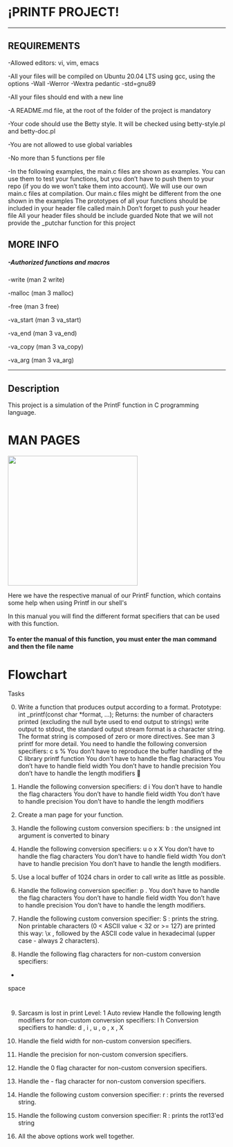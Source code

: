 <html>
<body>
<h1>¡PRINTF PROJECT!</h1>
<hr>
<h2>REQUIREMENTS</h2>
<p>-Allowed editors: vi, vim, emacs</p>
<p>-All your files will be compiled on Ubuntu 20.04 LTS using gcc, using the options -Wall -Werror -Wextra     pedantic -std=gnu89</p>
<p>-All your files should end with a new line</p>
<p>-A README.md file, at the root of the folder of the project is mandatory</p>
<P>-Your code should use the Betty style. It will be checked using betty-style.pl and betty-doc.pl</p>
<p>-You are not allowed to use global variables</p>
<p>-No more than 5 functions per file</p>
<p>-In the following examples, the main.c files are shown as examples. You can use them to test your functions, but you don’t have to push them to your repo (if you do we won’t take them into account). We will use our own main.c files at compilation. Our main.c files might be different from the one shown in the examples
The prototypes of all your functions should be included in your header file called main.h
Don’t forget to push your header file
All your header files should be include guarded
Note that we will not provide the _putchar function for this project</p>
<h2>MORE INFO</h2>
<h5>-Authorized functions and macros</h5>
<p>-write (man 2 write)</p>
<p>-malloc (man 3 malloc)</p>
<p>-free (man 3 free)</p>
<p>-va_start (man 3 va_start)</p>
<p>-va_end (man 3 va_end)</p>
<p>-va_copy (man 3 va_copy)</p>
<p>-va_arg (man 3 va_arg) </p>
<hr>
<h2>Description</h2>
<p>This project is a simulation of the PrintF function in C programming language.</p>
<h1>MAN PAGES </h1>
<img src= "https://media.geeksforgeeks.org/wp-content/uploads/Screenshot-from-2018-12-11-20-58-48.png" width="300" height="auto"/>
<p>Here we have the respective manual of our PrintF function, which contains some help when using Printf in our shell's</p>
<p> In this manual you will find the different format specifiers that can be used with this function.</p>
<h4>To enter the manual of this function, you must enter the man command and then the file name</h4> 
<h1>Flowchart</h1>

</body>
</html>



Tasks

0. Write a function that produces output according to a format.
Prototype:  int _printf(const char *format, ...);
Returns: the number of characters printed (excluding the null byte used to end output to strings)
write output to stdout, the standard output stream
format  is a character string. The format string is composed of zero or more directives. See  man 3
printf  for more detail. You need to handle the following conversion specifiers:
c
s
%
You don’t have to reproduce the buffer handling of the C library  printf  function
You don’t have to handle the flag characters
You don’t have to handle field width
You don’t have to handle precision
You don’t have to handle the length modifiers 

1. Handle the following conversion specifiers:
d
i
You don’t have to handle the flag characters
You don’t have to handle field width
You don’t have to handle precision
You don’t have to handle the length modifiers

2. Create a man page for your function.

3. Handle the following custom conversion specifiers:
b : the unsigned int argument is converted to binary

4. Handle the following conversion specifiers:
u
o
x
X
You don’t have to handle the flag characters
You don’t have to handle field width
You don’t have to handle precision
You don’t have to handle the length modifiers.

5. Use a local buffer of 1024 chars in order to call  write  as little as possible.

6. Handle the following conversion specifier:  p .
You don’t have to handle the flag characters
You don’t have to handle field width
You don’t have to handle precision
You don’t have to handle the length modifiers.

7. Handle the following custom conversion specifier:
S  : prints the string.
Non printable characters (0 < ASCII value < 32 or >= 127) are printed this way:  \x , followed by the
ASCII code value in hexadecimal (upper case - always 2 characters).

8. Handle the following flag characters for non-custom conversion specifiers:
+
space
#

9. Sarcasm is lost in print Level: 1 Auto review
Handle the following length modifiers for non-custom conversion specifiers:
l
h
Conversion specifiers to handle:  d ,  i ,  u ,  o ,  x ,  X

10. Handle the field width for non-custom conversion specifiers.

11. Handle the precision for non-custom conversion specifiers.

12. Handle the  0  flag character for non-custom conversion specifiers.

13. Handle the  -  flag character for non-custom conversion specifiers.

14. Handle the following custom conversion specifier:
r  : prints the reversed string.

15. Handle the following custom conversion specifier:
R : prints the rot13'ed string

16. All the above options work well together.
